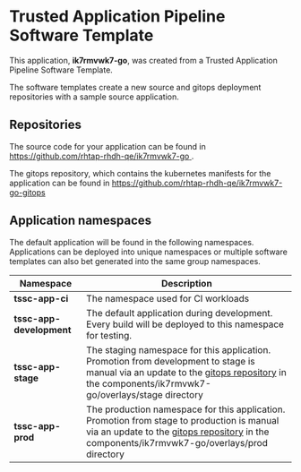 # Trusted Application Pipeline Software Template

This application, **ik7rmvwk7-go**, was created from a Trusted Application Pipeline Software Template.

The software templates create a new source and gitops deployment repositories with a sample source application. 

## Repositories

The source code for your application can be found in [https://github.com/rhtap-rhdh-qe/ik7rmvwk7-go ](https://github.com/rhtap-rhdh-qe/ik7rmvwk7-go ).
 
The gitops repository, which contains the kubernetes manifests for the application can be found in 
[https://github.com/rhtap-rhdh-qe/ik7rmvwk7-go-gitops ](https://github.com/rhtap-rhdh-qe/ik7rmvwk7-go-gitops ) 

## Application namespaces 

The default application will be found in the following namespaces. Applications can be deployed into unique namespaces or multiple software templates can also bet generated into the same group namespaces.  

|  Namespace   |  Description   |  
| -------- | -------- |
| **tssc-app-ci** | The namespace used for CI workloads |
| **tssc-app-development** | The default application during development. Every build will be deployed to this namespace for testing. |
| **tssc-app-stage** | The staging namespace for this application. Promotion from development to stage is manual via an update to the [gitops repository](https://github.com/rhtap-rhdh-qe/ik7rmvwk7-go-gitops ) in the components/ik7rmvwk7-go/overlays/stage directory |
| **tssc-app-prod** | The production namespace for this application. Promotion from stage to production is manual via an update to the [gitops repository](https://github.com/rhtap-rhdh-qe/ik7rmvwk7-go-gitops ) in the components/ik7rmvwk7-go/overlays/prod directory |